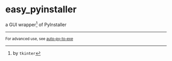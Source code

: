 # easy_pyinstaller
a GUI wrapper[^1] of PyInstaller
[^1]: by `tkinter`
---
<sub>For advanced use, see [auto-py-to-exe](https://github.com/brentvollebregt/auto-py-to-exe)</sub>
